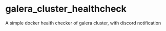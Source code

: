 # galera_cluster_healthcheck
A simple docker health checker of galera cluster, with discord notification
